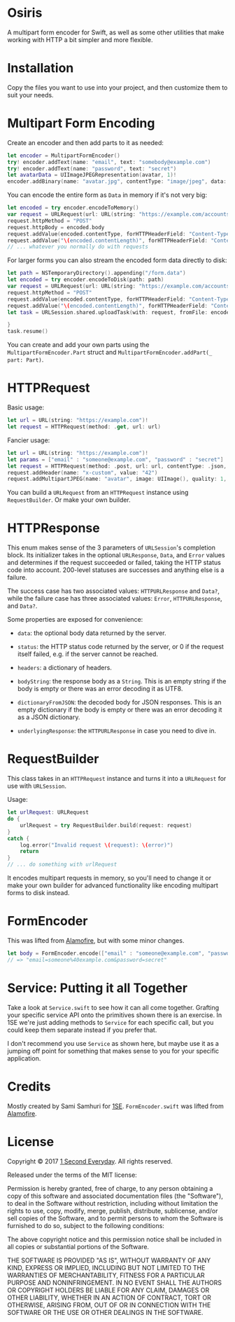 # Osiris

A multipart form encoder for Swift, as well as some other utilities that make
working with HTTP a bit simpler and more flexible.

# Installation

Copy the files you want to use into your project, and then customize them to suit your needs.

# Multipart Form Encoding

Create an encoder and then add parts to it as needed:

```Swift
let encoder = MultipartFormEncoder()
try! encoder.addText(name: "email", text: "somebody@example.com")
try! encoder.addText(name: "password", text: "secret")
let avatarData = UIImageJPEGRepresentation(avatar, 1)!
encoder.addBinary(name: "avatar.jpg", contentType: "image/jpeg", data: avatarData)
```

You can encode the entire form as `Data` in memory if it's not very big:

```Swift
let encoded = try encoder.encodeToMemory()
var request = URLRequest(url: URL(string: "https://example.com/accounts")!)
request.httpMethod = "POST"
request.httpBody = encoded.body
request.addValue(encoded.contentType, forHTTPHeaderField: "Content-Type")
request.addValue("\(encoded.contentLength)", forHTTPHeaderField: "Content-Length")
// ... whatever you normally do with requests
```

For larger forms you can also stream the encoded form data directly to disk:

```Swift
let path = NSTemporaryDirectory().appending("/form.data")
let encoded = try encoder.encodeToDisk(path: path)
var request = URLRequest(url: URL(string: "https://example.com/accounts")!)
request.httpMethod = "POST"
request.addValue(encoded.contentType, forHTTPHeaderField: "Content-Type")
request.addValue("\(encoded.contentLength)", forHTTPHeaderField: "Content-Length")
let task = URLSession.shared.uploadTask(with: request, fromFile: encoded.bodyFileURL) { maybeData, maybeResponse, maybeError in

}
task.resume()

```

You can create and add your own parts using the `MultipartFormEncoder.Part` struct and `MultipartFormEncoder.addPart(_ part: Part)`.

# HTTPRequest

Basic usage:

```Swift
let url = URL(string: "https://example.com")!
let request = HTTPRequest(method: .get, url: url)
```

Fancier usage:

```Swift
let url = URL(string: "https://example.com")!
let params = ["email" : "someone@example.com", "password" : "secret"]
let request = HTTPRequest(method: .post, url: url, contentType: .json, parameters: params)
request.addHeader(name: "x-custom", value: "42")
request.addMultipartJPEG(name: "avatar", image: UIImage(), quality: 1, filename: "avatar.jpg")
```

You can build a `URLRequest` from an `HTTPRequest` instance using `RequestBuilder`. Or make your own builder.

# HTTPResponse

This enum makes sense of the 3 parameters of `URLSession`'s completion block. Its initializer takes in the optional `URLResponse`, `Data`, and `Error` values and determines if the request succeeded or failed, taking the HTTP status code into account. 200-level statuses are successes and anything else is a failure.

The success case has two associated values: `HTTPURLResponse` and `Data?`, while the failure case has three associated values: `Error`, `HTTPURLResponse`, and `Data?`.

Some properties are exposed for convenience:

- `data`: the optional body data returned by the server.

- `status`: the HTTP status code returned by the server, or 0 if the request itself failed, e.g. if the server cannot be reached.

- `headers`: a dictionary of headers.

- `bodyString`: the response body as a `String`. This is an empty string if the body is empty or there was an error decoding it as UTF8.

- `dictionaryFromJSON`: the decoded body for JSON responses. This is an empty dictionary if the body is empty or there was an error decoding it as a JSON dictionary.

- `underlyingResponse`: the `HTTPURLResponse` in case you need to dive in.

# RequestBuilder

This class takes in an `HTTPRequest` instance and turns it into a `URLRequest` for use with `URLSession`.

Usage:

```Swift
let urlRequest: URLRequest
do {
    urlRequest = try RequestBuilder.build(request: request)
}
catch {
    log.error("Invalid request \(request): \(error)")
    return
}
// ... do something with urlRequest
```

It encodes multipart requests in memory, so you'll need to change it or make your own builder for advanced functionality like encoding multipart forms to disk instead.

# FormEncoder

This was lifted from [Alamofire][], but with some minor changes.

```Swift
let body = FormEncoder.encode(["email" : "someone@example.com", "password" : "secret"])
// => "email=someone%40example.com&password=secret"
```

[Alamofire]: https://github.com/Alamofire/Alamofire

# Service: Putting it all Together

Take a look at `Service.swift` to see how it can all come together. Grafting your specific service API onto the primitives shown there is an exercise. In 1SE we're just adding methods to `Service` for each specific call, but you could keep them separate instead if you prefer that.

I don't recommend you use `Service` as shown here, but maybe use it as a jumping off point for something that makes sense to you for your specific application.

# Credits

Mostly created by Sami Samhuri for [1SE][]. `FormEncoder.swift` was lifted from [Alamofire][].

[1SE]: http://1se.co

# License

Copyright © 2017 [1 Second Everyday][1SE]. All rights reserved.

Released under the terms of the MIT license:

Permission is hereby granted, free of charge, to any person obtaining a copy of this software and associated documentation files (the "Software"), to deal in the Software without restriction, including without limitation the rights to use, copy, modify, merge, publish, distribute, sublicense, and/or sell copies of the Software, and to permit persons to whom the Software is furnished to do so, subject to the following conditions:

The above copyright notice and this permission notice shall be included in all copies or substantial portions of the Software.

THE SOFTWARE IS PROVIDED "AS IS", WITHOUT WARRANTY OF ANY KIND, EXPRESS OR IMPLIED, INCLUDING BUT NOT LIMITED TO THE WARRANTIES OF MERCHANTABILITY, FITNESS FOR A PARTICULAR PURPOSE AND NONINFRINGEMENT. IN NO EVENT SHALL THE AUTHORS OR COPYRIGHT HOLDERS BE LIABLE FOR ANY CLAIM, DAMAGES OR OTHER LIABILITY, WHETHER IN AN ACTION OF CONTRACT, TORT OR OTHERWISE, ARISING FROM, OUT OF OR IN CONNECTION WITH THE SOFTWARE OR THE USE OR OTHER DEALINGS IN THE SOFTWARE.
